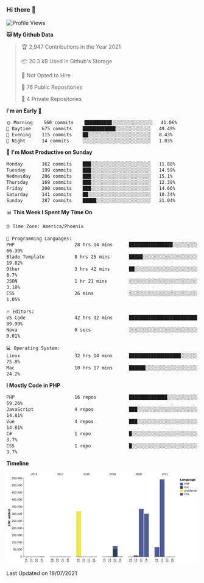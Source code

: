 ### Hi there 👋

<!--START_SECTION:waka-->
![Profile Views](http://img.shields.io/badge/Profile%20Views-0-blue)

**🐱 My Github Data** 

> 🏆 2,947 Contributions in the Year 2021
 > 
> 📦 20.3 kB Used in Github's Storage 
 > 
> 🚫 Not Opted to Hire
 > 
> 📜 76 Public Repositories 
 > 
> 🔑 4 Private Repositories  
 > 
**I'm an Early 🐤** 

```text
🌞 Morning    560 commits    ██████████░░░░░░░░░░░░░░░   41.06% 
🌆 Daytime    675 commits    ████████████░░░░░░░░░░░░░   49.49% 
🌃 Evening    115 commits    ██░░░░░░░░░░░░░░░░░░░░░░░   8.43% 
🌙 Night      14 commits     ░░░░░░░░░░░░░░░░░░░░░░░░░   1.03%

```
📅 **I'm Most Productive on Sunday** 

```text
Monday       162 commits    ███░░░░░░░░░░░░░░░░░░░░░░   11.88% 
Tuesday      199 commits    ███░░░░░░░░░░░░░░░░░░░░░░   14.59% 
Wednesday    206 commits    ███░░░░░░░░░░░░░░░░░░░░░░   15.1% 
Thursday     169 commits    ███░░░░░░░░░░░░░░░░░░░░░░   12.39% 
Friday       200 commits    ███░░░░░░░░░░░░░░░░░░░░░░   14.66% 
Saturday     141 commits    ██░░░░░░░░░░░░░░░░░░░░░░░   10.34% 
Sunday       287 commits    █████░░░░░░░░░░░░░░░░░░░░   21.04%

```


📊 **This Week I Spent My Time On** 

```text
⌚︎ Time Zone: America/Phoenix

💬 Programming Languages: 
PHP                      28 hrs 14 mins      ████████████████░░░░░░░░░   66.39% 
Blade Template           8 hrs 25 mins       █████░░░░░░░░░░░░░░░░░░░░   19.82% 
Other                    3 hrs 42 mins       ██░░░░░░░░░░░░░░░░░░░░░░░   8.7% 
JSON                     1 hr 21 mins        ░░░░░░░░░░░░░░░░░░░░░░░░░   3.18% 
CSS                      26 mins             ░░░░░░░░░░░░░░░░░░░░░░░░░   1.05%

🔥 Editors: 
VS Code                  42 hrs 32 mins      █████████████████████████   99.99% 
Nova                     0 secs              ░░░░░░░░░░░░░░░░░░░░░░░░░   0.01%

💻 Operating System: 
Linux                    32 hrs 14 mins      ███████████████████░░░░░░   75.8% 
Mac                      10 hrs 17 mins      ██████░░░░░░░░░░░░░░░░░░░   24.2%

```

**I Mostly Code in PHP** 

```text
PHP                      16 repos            ██████████████░░░░░░░░░░░   59.26% 
JavaScript               4 repos             ███░░░░░░░░░░░░░░░░░░░░░░   14.81% 
Vue                      4 repos             ███░░░░░░░░░░░░░░░░░░░░░░   14.81% 
C#                       1 repo              █░░░░░░░░░░░░░░░░░░░░░░░░   3.7% 
CSS                      1 repo              █░░░░░░░░░░░░░░░░░░░░░░░░   3.7%

```


**Timeline**

![Chart not found](https://raw.githubusercontent.com/mikebronner/mikebronner/master/charts/bar_graph.png) 


 Last Updated on 18/07/2021
<!--END_SECTION:waka-->

<!--
**mikebronner/mikebronner** is a ✨ _special_ ✨ repository because its `README.md` (this file) appears on your GitHub profile.

Here are some ideas to get you started:

- 🔭 I’m currently working on ...
- 🌱 I’m currently learning ...
- 👯 I’m looking to collaborate on ...
- 🤔 I’m looking for help with ...
- 💬 Ask me about ...
- 📫 How to reach me: ...
- 😄 Pronouns: ...
- ⚡ Fun fact: ...
-->
